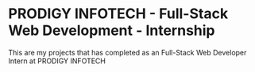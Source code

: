 # PRODIGY INFOTECH - Full-Stack Web Development - Internship 
This are my projects that has completed as an Full-Stack Web Developer Intern at PRODIGY INFOTECH
